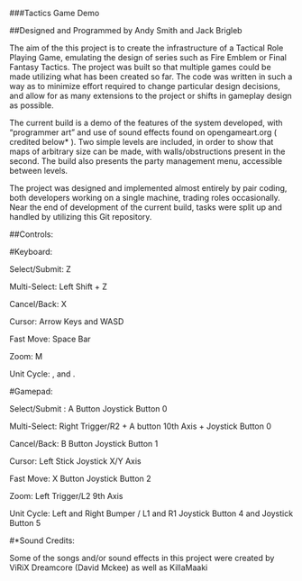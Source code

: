 ###Tactics Game Demo

##Designed and Programmed by Andy Smith and Jack Brigleb

The aim of the this project is to create the infrastructure of a Tactical Role Playing Game, emulating the design of series such as Fire Emblem or Final Fantasy Tactics. The project was built so that multiple games could be made utilizing what has been created so far. The code was written in such a way as to minimize effort required to change particular design decisions, and allow for as many extensions to the project or shifts in gameplay design as possible.

The current build is a demo of the features of the system developed, with “programmer art” and use of sound effects found on opengameart.org ( credited below* ). Two simple levels are included, in order to show that maps of arbitrary size can be made, with walls/obstructions present in the second. The build also presents the party management menu, accessible between levels.

The project was designed and implemented almost entirely by pair coding, both developers working on a single machine, trading roles occasionally. Near the end of development of the
current build, tasks were split up and handled by utilizing this Git repository.

##Controls:

#Keyboard:

Select/Submit: Z

Multi-Select: Left Shift + Z

Cancel/Back: X

Cursor: Arrow Keys and WASD

Fast Move: Space Bar

Zoom: M

Unit Cycle: , and .




#Gamepad:

Select/Submit : A Button
 Joystick Button 0

Multi-Select: Right Trigger/R2 + A button
          10th Axis + Joystick Button 0

Cancel/Back: B Button 
           Joystick Button 1

Cursor: Left Stick 
	 Joystick X/Y Axis

Fast Move: X Button
	       Joystick Button 2

Zoom: Left Trigger/L2
	9th Axis

Unit Cycle: Left and Right Bumper / L1 and R1
	Joystick Button 4 and Joystick Button 5



#*Sound Credits:

Some of the songs and/or sound effects in this project were created by ViRiX Dreamcore (David Mckee) as well as KillaMaaki


